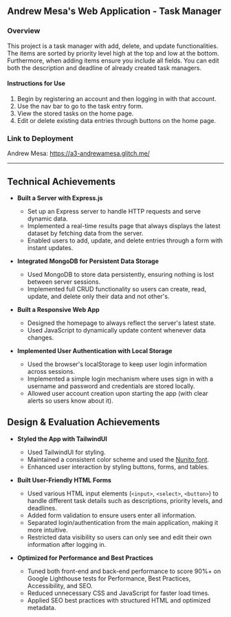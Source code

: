 
## Andrew Mesa's Web Application - Task Manager

### Overview
This project is a task manager with add, delete, and update functionalities. The items are sorted by priority level
high at the top and low at the bottom. Furthermore, when adding items ensure you include all fields. You can
edit both the description and deadline of already created task managers.

#### Instructions for Use
1. Begin by registering an account and then logging in with that account.
2. Use the nav bar to go to the task entry form.
3. View the stored tasks on the home page.
4. Edit or delete existing data entries through buttons on the home page.


### Link to Deployment
Andrew Mesa: https://a3-andrewamesa.glitch.me/

---

## Technical Achievements

- **Built a Server with Express.js**
    - Set up an Express server to handle HTTP requests and serve dynamic data.
    - Implemented a real-time results page that always displays the latest dataset by fetching data from the server.
    - Enabled users to add, update, and delete entries through a form with instant updates.

- **Integrated MongoDB for Persistent Data Storage**
    - Used MongoDB to store data persistently, ensuring nothing is lost between server sessions.
    - Implemented full CRUD functionality so users can create, read, update, and delete only their data and not other's.

- **Built a Responsive Web App**
    - Designed the homepage to always reflect the server's latest state.
    - Used JavaScript to dynamically update content whenever data changes.

- **Implemented User Authentication with Local Storage**
    - Used the browser's localStorage to keep user login information across sessions.
    - Implemented a simple login mechanism where uses sign in with a username and password and credentials are stored locally.
    - Allowed user account creation upon starting the app (with clear alerts so users know about it).

## Design & Evaluation Achievements

- **Styled the App with TailwindUI**
    - Used TailwindUI for styling.
    - Maintained a consistent color scheme and used the [Nunito font](https://fonts.google.com/specimen/Nunito).
    - Enhanced user interaction by styling buttons, forms, and tables.

- **Built User-Friendly HTML Forms**
    - Used various HTML input elements (`<input>`, `<select>`, `<button>`) to handle different task details such as descriptions, priority levels, and deadlines.
    - Added form validation to ensure users enter all information.
    - Separated login/authentication from the main application, making it more intuitive.
    - Restricted data visibility so users can only see and edit their own information after logging in.

- **Optimized for Performance and Best Practices**
    - Tuned both front-end and back-end performance to score 90%+ on Google Lighthouse tests for Performance, Best Practices, Accessibility, and SEO.
    - Reduced unnecessary CSS and JavaScript for faster load times.
    - Applied SEO best practices with structured HTML and optimized metadata.


